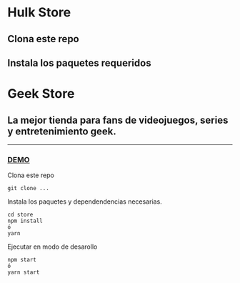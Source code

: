 # Hulk Store

## Clona este repo

## Instala los paquetes requeridos

# Geek Store

## La mejor tienda para fans de videojuegos, series y entretenimiento geek.

---

### [DEMO](https://geekstore.netlify.app/)

Clona este repo

```
git clone ...
```

Instala los paquetes y dependendencias necesarias.

```
cd store
npm install
ó
yarn
```

Ejecutar en modo de desarollo

```
npm start
ó
yarn start
```
